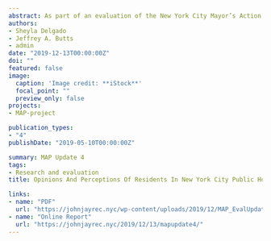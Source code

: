 ```yaml
---
abstract: As part of an evaluation of the New York City Mayor’s Action Plan for Neighborhood Safety (MAP), researchers from John Jay College of Criminal Justice collaborated with survey specialists from NORC at the University Chicago to collect data from two probability samples of residents in public housing developments in New York City. One sample of residents came from communities involved in the MAP initiative. A second sample was from statistically matched housing developments not involved in MAP.
authors:
- Sheyla Delgado
- Jeffrey A. Butts 
- admin
date: "2019-12-13T00:00:00Z"
doi: ""
featured: false
image:
  caption: 'Image credit: **iStock**'
  focal_point: ""
  preview_only: false
projects:
- MAP-project

publication_types:
- "4"
publishDate: "2019-05-10T00:00:00Z"

summary: MAP Update 4
tags:
- Research and evaluation
title: Opinions And Perceptions Of Residents In New York City Public Housing

links:
- name: "PDF"
  url: "https://johnjayrec.nyc/wp-content/uploads/2019/12/MAP_EvalUpdate04.pdf"
- name: "Online Report"
  url: "https://johnjayrec.nyc/2019/12/13/mapupdate4/"
---
```

